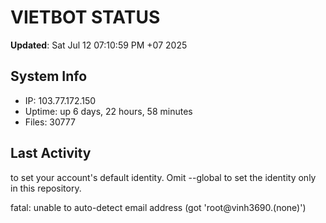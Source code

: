 # VIETBOT STATUS
**Updated**: Sat Jul 12 07:10:59 PM +07 2025

## System Info
- IP: 103.77.172.150
- Uptime: up 6 days, 22 hours, 58 minutes
- Files: 30777

## Last Activity

to set your account's default identity.
Omit --global to set the identity only in this repository.

fatal: unable to auto-detect email address (got 'root@vinh3690.(none)')
